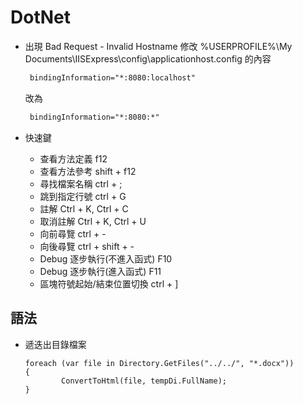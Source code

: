 # DotNet

- 出現 Bad Request - Invalid Hostname
	修改 %USERPROFILE%\My Documents\IISExpress\config\applicationhost.config 
	的內容
	
	```xml
	 bindingInformation="*:8080:localhost"
	```
	改為
	
	```xml
	 bindingInformation="*:8080:*"
	```


- 快速鍵
	- 查看方法定義 f12 
	- 查看方法參考 shift + f12
	- 尋找檔案名稱 ctrl + ;
	- 跳到指定行號 ctrl + G
	- 註解 Ctrl + K, Ctrl + C
	- 取消註解 Ctrl + K, Ctrl + U
	- 向前尋覽 ctrl + -
	- 向後尋覽 ctrl + shift + -
	- Debug 逐步執行(不進入函式) F10 
	- Debug 逐步執行(進入函式) F11 
	- 區塊符號起始/結束位置切換 ctrl + ] 

## 語法
 - 遞迭出目錄檔案

	```
	foreach (var file in Directory.GetFiles("../../", "*.docx"))
	{
            ConvertToHtml(file, tempDi.FullName);
	}
	```
